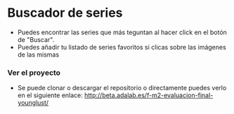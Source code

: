 # Buscador de series
- Puedes encontrar las series que más teguntan al hacer click en el botón de "Buscar".
- Puedes añadir tu listado de series favoritos si clicas sobre las imágenes de las mismas
### Ver el proyecto
- Se puede clonar o descargar el repositorio o directamente puedes verlo en el siguiente enlace: http://beta.adalab.es/f-m2-evaluacion-final-younglust/
